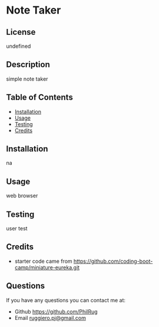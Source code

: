 # Note Taker
## License

undefined
## Description
simple note taker
    
## Table of Contents
    
- [Installation](#installation)
- [Usage](#usage)
- [Testing](#test)
- [Credits](#credits)
    
## Installation
na
    
## Usage
web browser
    
## Testing
user test

## Credits
- starter code came from https://github.com/coding-boot-camp/miniature-eureka.git
    
## Questions
If you have any questions you can contact me at:
- Github https://github.com/PhilRug
- Email ruggiero.pj@gmail.com
